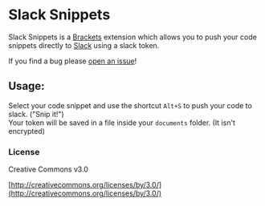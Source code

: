 # Slack Snippets

Slack Snippets is a [Brackets](https://github.com/adobe/brackets) extension which allows you to push your code snippets directly to [Slack](https://slack.com) using a slack token.


If you find a bug please [open an issue](https://github.com/Wikunia/brackets-slacksnippet/issues)!


## Usage:
Select your code snippet and use the shortcut `Alt+S` to push your code to slack. ("Snip it!")    
Your token will be saved in a file inside your `documents` folder. (It isn't encrypted)



### License
Creative Commons v3.0

[http://creativecommons.org/licenses/by/3.0/](http://creativecommons.org/licenses/by/3.0/)
